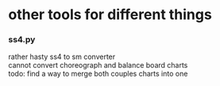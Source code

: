 # other tools for different things

### ss4.py
rather hasty ss4 to sm converter  
cannot convert choreograph and balance board charts  
todo: find a way to merge both couples charts into one
